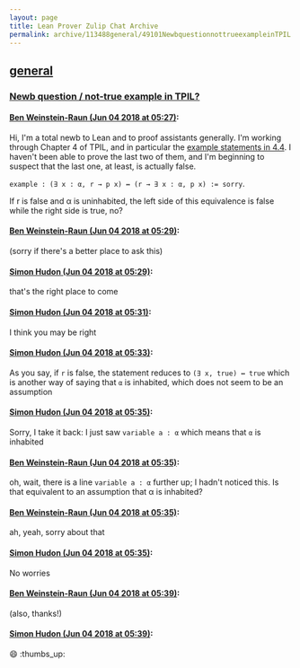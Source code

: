 ```yaml
---
layout: page
title: Lean Prover Zulip Chat Archive 
permalink: archive/113488general/49101NewbquestionnottrueexampleinTPIL.html
---
```


## [general](index.html)
### [Newb question / not-true example in TPIL?](49101NewbquestionnottrueexampleinTPIL.html)

#### [Ben Weinstein-Raun (Jun 04 2018 at 05:27)](https://leanprover.zulipchat.com/#narrow/stream/113488-general/topic/Newb%20question%20/%20not-true%20example%20in%20TPIL%3F/near/127526038):
Hi, I'm a total newb to Lean and to proof assistants generally. I'm working through Chapter 4 of TPIL, and in particular the [example statements in 4.4](https://leanprover.github.io/live/3.4.1/#code=open%20classical%0A%0Avariables%20(%CE%B1%20:%20Type)%20(p%20q%20:%20%CE%B1%20%E2%86%92%20Prop)%0Avariable%20a%20:%20%CE%B1%0Avariable%20r%20:%20Prop%0A%0Aexample%20:%20(%E2%88%83%20x%20:%20%CE%B1,%20r)%20%E2%86%92%20r%20:=%20sorry%0Aexample%20:%20r%20%E2%86%92%20(%E2%88%83%20x%20:%20%CE%B1,%20r)%20:=%20sorry%0Aexample%20:%20(%E2%88%83%20x,%20p%20x%20%E2%88%A7%20r)%20%E2%86%94%20(%E2%88%83%20x,%20p%20x)%20%E2%88%A7%20r%20:=%20sorry%0Aexample%20:%20(%E2%88%83%20x,%20p%20x%20%E2%88%A8%20q%20x)%20%E2%86%94%20(%E2%88%83%20x,%20p%20x)%20%E2%88%A8%20(%E2%88%83%20x,%20q%20x)%20:=%20sorry%0A%0Aexample%20:%20(%E2%88%80%20x,%20p%20x)%20%E2%86%94%20%C2%AC%20(%E2%88%83%20x,%20%C2%AC%20p%20x)%20:=%20sorry%0Aexample%20:%20(%E2%88%83%20x,%20p%20x)%20%E2%86%94%20%C2%AC%20(%E2%88%80%20x,%20%C2%AC%20p%20x)%20:=%20sorry%0Aexample%20:%20(%C2%AC%20%E2%88%83%20x,%20p%20x)%20%E2%86%94%20(%E2%88%80%20x,%20%C2%AC%20p%20x)%20:=%20sorry%0Aexample%20:%20(%C2%AC%20%E2%88%80%20x,%20p%20x)%20%E2%86%94%20(%E2%88%83%20x,%20%C2%AC%20p%20x)%20:=%20sorry%0A%0Aexample%20:%20(%E2%88%80%20x,%20p%20x%20%E2%86%92%20r)%20%E2%86%94%20(%E2%88%83%20x,%20p%20x)%20%E2%86%92%20r%20:=%20sorry%0Aexample%20:%20(%E2%88%83%20x,%20p%20x%20%E2%86%92%20r)%20%E2%86%94%20(%E2%88%80%20x,%20p%20x)%20%E2%86%92%20r%20:=%20sorry%0Aexample%20:%20(%E2%88%83%20x,%20r%20%E2%86%92%20p%20x)%20%E2%86%94%20(r%20%E2%86%92%20%E2%88%83%20x,%20p%20x)%20:=%20sorry). I haven't been able to prove the last two of them, and I'm beginning to suspect that the last one, at least, is actually false.

`example : (∃ x : α, r → p x) ↔ (r → ∃ x : α, p x) := sorry`.

If r is false and α is uninhabited, the left side of this equivalence is false while the right side is true, no?

#### [Ben Weinstein-Raun (Jun 04 2018 at 05:29)](https://leanprover.zulipchat.com/#narrow/stream/113488-general/topic/Newb%20question%20/%20not-true%20example%20in%20TPIL%3F/near/127526088):
(sorry if there's a better place to ask this)

#### [Simon Hudon (Jun 04 2018 at 05:29)](https://leanprover.zulipchat.com/#narrow/stream/113488-general/topic/Newb%20question%20/%20not-true%20example%20in%20TPIL%3F/near/127526096):
that's the right place to come

#### [Simon Hudon (Jun 04 2018 at 05:31)](https://leanprover.zulipchat.com/#narrow/stream/113488-general/topic/Newb%20question%20/%20not-true%20example%20in%20TPIL%3F/near/127526148):
I think you may be right

#### [Simon Hudon (Jun 04 2018 at 05:33)](https://leanprover.zulipchat.com/#narrow/stream/113488-general/topic/Newb%20question%20/%20not-true%20example%20in%20TPIL%3F/near/127526221):
As you say, if `r` is false, the statement reduces to `(∃ x, true) ↔ true` which is another way of saying that `α` is inhabited, which does not seem to be an assumption

#### [Simon Hudon (Jun 04 2018 at 05:35)](https://leanprover.zulipchat.com/#narrow/stream/113488-general/topic/Newb%20question%20/%20not-true%20example%20in%20TPIL%3F/near/127526270):
Sorry, I take it back: I just saw `variable a : α` which means that `α` is inhabited

#### [Ben Weinstein-Raun (Jun 04 2018 at 05:35)](https://leanprover.zulipchat.com/#narrow/stream/113488-general/topic/Newb%20question%20/%20not-true%20example%20in%20TPIL%3F/near/127526272):
oh, wait, there is a line
`variable a : α`
further up; I hadn't noticed this. Is that equivalent to an assumption that α is inhabited?

#### [Ben Weinstein-Raun (Jun 04 2018 at 05:35)](https://leanprover.zulipchat.com/#narrow/stream/113488-general/topic/Newb%20question%20/%20not-true%20example%20in%20TPIL%3F/near/127526273):
ah, yeah, sorry about that

#### [Simon Hudon (Jun 04 2018 at 05:35)](https://leanprover.zulipchat.com/#narrow/stream/113488-general/topic/Newb%20question%20/%20not-true%20example%20in%20TPIL%3F/near/127526274):
No worries

#### [Ben Weinstein-Raun (Jun 04 2018 at 05:39)](https://leanprover.zulipchat.com/#narrow/stream/113488-general/topic/Newb%20question%20/%20not-true%20example%20in%20TPIL%3F/near/127526369):
(also, thanks!)

#### [Simon Hudon (Jun 04 2018 at 05:39)](https://leanprover.zulipchat.com/#narrow/stream/113488-general/topic/Newb%20question%20/%20not-true%20example%20in%20TPIL%3F/near/127526373):
:smile:  :thumbs_up:

